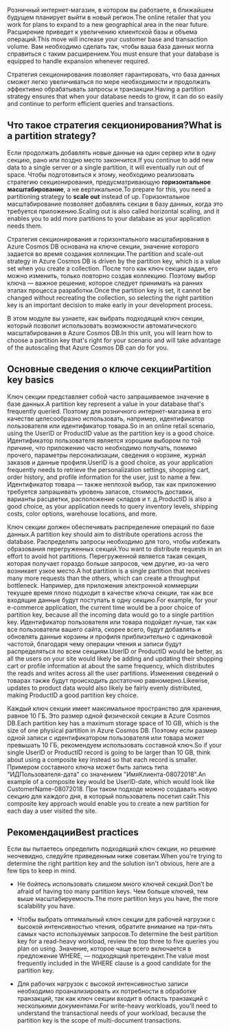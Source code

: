 <span data-ttu-id="4cde6-101">Розничный интернет-магазин, в котором вы работаете, в ближайшем будущем планирует выйти в новый регион.</span><span class="sxs-lookup"><span data-stu-id="4cde6-101">The online retailer that you work for plans to expand to a new geographical area in the near future.</span></span> <span data-ttu-id="4cde6-102">Расширение приведет к увеличению клиентской базы и объема операций.</span><span class="sxs-lookup"><span data-stu-id="4cde6-102">This move will increase your customer base and transaction volume.</span></span> <span data-ttu-id="4cde6-103">Вам необходимо сделать так, чтобы ваша база данных могла справиться с таким расширением.</span><span class="sxs-lookup"><span data-stu-id="4cde6-103">You must ensure that your database is equipped to handle expansion whenever required.</span></span>

<span data-ttu-id="4cde6-104">Стратегия секционирования позволяет гарантировать, что база данных сможет легко увеличиваться по мере необходимости и продолжать эффективно обрабатывать запросы и транзакции.</span><span class="sxs-lookup"><span data-stu-id="4cde6-104">Having a partition strategy ensures that when your database needs to grow, it can do so easily and continue to perform efficient queries and transactions.</span></span>

## <a name="what-is-a-partition-strategy"></a><span data-ttu-id="4cde6-105">Что такое стратегия секционирования?</span><span class="sxs-lookup"><span data-stu-id="4cde6-105">What is a partition strategy?</span></span>

<span data-ttu-id="4cde6-106">Если продолжать добавлять новые данные на один сервер или в одну секцию, рано или поздно место закончится.</span><span class="sxs-lookup"><span data-stu-id="4cde6-106">If you continue to add new data to a single server or a single partition, it will eventually run out of space.</span></span> <span data-ttu-id="4cde6-107">Чтобы подготовиться к этому, необходимо реализовать стратегию секционирования, предусматривающую **горизонтальное масштабирование**, а не вертикальное.</span><span class="sxs-lookup"><span data-stu-id="4cde6-107">To prepare for this, you need a partitioning strategy to **scale out** instead of up.</span></span> <span data-ttu-id="4cde6-108">Горизонтальное масштабирование позволяет добавлять секции в базу данных, когда это требуется приложению.</span><span class="sxs-lookup"><span data-stu-id="4cde6-108">Scaling out is also called horizontal scaling, and it enables you to add more partitions to your database as your application needs them.</span></span>

<span data-ttu-id="4cde6-109">Стратегия секционирования и горизонтального масштабирования в Azure Cosmos DB основана на ключе секции, значение которого задается во время создания коллекции.</span><span class="sxs-lookup"><span data-stu-id="4cde6-109">The partition and scale-out strategy in Azure Cosmos DB is driven by the partition key, which is a value set when you create a collection.</span></span> <span data-ttu-id="4cde6-110">После того как ключ секции задан, его можно изменить, только повторно создав коллекцию. Поэтому выбор ключа — важное решение, которое следует принимать на ранних этапах процесса разработки.</span><span class="sxs-lookup"><span data-stu-id="4cde6-110">Once the partition key is set, it cannot be changed without recreating the collection, so selecting the right partition key is an important decision to make early in your development process.</span></span>  

<span data-ttu-id="4cde6-111">В этом модуле вы узнаете, как выбрать подходящий ключ секции, который позволит использовать возможности автоматического масштабирования в Azure Cosmos DB.</span><span class="sxs-lookup"><span data-stu-id="4cde6-111">In this unit, you will learn how to choose a partition key that's right for your scenario and will take advantage of the autoscaling that Azure Cosmos DB can do for you.</span></span>

## <a name="partition-key-basics"></a><span data-ttu-id="4cde6-112">Основные сведения о ключе секции</span><span class="sxs-lookup"><span data-stu-id="4cde6-112">Partition key basics</span></span>

<span data-ttu-id="4cde6-113">Ключ секции представляет собой часто запрашиваемое значение в базе данных.</span><span class="sxs-lookup"><span data-stu-id="4cde6-113">A partition key represent a value in your database that's frequently queried.</span></span> <span data-ttu-id="4cde6-114">Поэтому для розничного интернет-магазина в его качестве целесообразно использовать, например, идентификатор пользователя или идентификатор товара.</span><span class="sxs-lookup"><span data-stu-id="4cde6-114">So in an online retail scenario, using the UserID or ProductID value as the partition key is a good choice.</span></span> <span data-ttu-id="4cde6-115">Идентификатор пользователя является хорошим выбором по той причине, что приложению часто необходимо получать, помимо прочего, параметры персонализации, сведения о корзине, журнал заказов и данные профиля.</span><span class="sxs-lookup"><span data-stu-id="4cde6-115">UserID is a good choice, as your application frequently needs to retrieve the personalization settings, shopping cart, order history, and profile information for the user, just to name a few.</span></span> <span data-ttu-id="4cde6-116">Идентификатор товара — также неплохой выбор, так как приложению требуется запрашивать уровень запасов, стоимость доставки, варианты расцветки, расположение складов и т. д.</span><span class="sxs-lookup"><span data-stu-id="4cde6-116">ProductID is also a good choice, as your application needs to query inventory levels, shipping costs, color options, warehouse locations, and more.</span></span>

<span data-ttu-id="4cde6-117">Ключ секции должен обеспечивать распределение операций по базе данных.</span><span class="sxs-lookup"><span data-stu-id="4cde6-117">A partition key should aim to distribute operations across the database.</span></span> <span data-ttu-id="4cde6-118">Распределять запросы необходимо для того, чтобы избежать образования перегруженных секций.</span><span class="sxs-lookup"><span data-stu-id="4cde6-118">You want to distribute requests in an effort to avoid hot partitions.</span></span> <span data-ttu-id="4cde6-119">Перегруженной является такая секция, которая получает гораздо больше запросов, чем другие, из-за чего возникает узкое место.</span><span class="sxs-lookup"><span data-stu-id="4cde6-119">A hot partition is a single partition that receives many more requests than the others, which can create a throughput bottleneck.</span></span> <span data-ttu-id="4cde6-120">Например, для приложения электронной коммерции текущее время плохо подходит в качестве ключа секции, так как все входящие данные будут поступать в одну секцию.</span><span class="sxs-lookup"><span data-stu-id="4cde6-120">For example, for your e-commerce application, the current time would be a poor choice of partition key, because all the incoming data would go to a single partition key.</span></span> <span data-ttu-id="4cde6-121">Идентификатор пользователя или товара подойдет лучше, так как все пользователи вашего сайта, скорее всего, будут добавлять и обновлять данные корзины и профиля приблизительно с одинаковой частотой, благодаря чему операции чтения и записи будут распределяться по всем секциям.</span><span class="sxs-lookup"><span data-stu-id="4cde6-121">UserID or ProductID would be better, as all the users on your site would likely be adding and updating their shopping cart or profile information at about the same frequency, which distributes the reads and writes across all the user partitions.</span></span> <span data-ttu-id="4cde6-122">Изменения сведений о товарах также будут происходить достаточно равномерно.</span><span class="sxs-lookup"><span data-stu-id="4cde6-122">Likewise, updates to product data would also likely be fairly evenly distributed, making ProductID a good partition key choice.</span></span>

<span data-ttu-id="4cde6-123">Каждый ключ секции имеет максимальное пространство для хранения, равное 10 ГБ. Это размер одной физической секции в Azure Cosmos DB.</span><span class="sxs-lookup"><span data-stu-id="4cde6-123">Each partition key has a maximum storage space of 10 GB, which is the size of one physical partition in Azure Cosmos DB.</span></span> <span data-ttu-id="4cde6-124">Поэтому если размер одной записи с идентификатором пользователя или товара может превышать 10 ГБ, рекомендуем использовать составной ключ.</span><span class="sxs-lookup"><span data-stu-id="4cde6-124">So if your single UserID or ProductID record is going to be larger than 10 GB, think about using a composite key instead so that each record is smaller.</span></span> <span data-ttu-id="4cde6-125">Примером составного ключа может быть запись типа "ИДПользователя-дата" со значением "ИмяКлиента-08072018".</span><span class="sxs-lookup"><span data-stu-id="4cde6-125">An example of a composite key would be UserID-date, which would look like CustomerName-08072018.</span></span> <span data-ttu-id="4cde6-126">При таком подходе можно создавать новую секцию для каждого дня, в который пользователь посетил сайт.</span><span class="sxs-lookup"><span data-stu-id="4cde6-126">This composite key approach would enable you to create a new partition for each day a user visited the site.</span></span>

## <a name="best-practices"></a><span data-ttu-id="4cde6-127">Рекомендации</span><span class="sxs-lookup"><span data-stu-id="4cde6-127">Best practices</span></span>

<span data-ttu-id="4cde6-128">Если вы пытаетесь определить подходящий ключ секции, но решение неочевидно, следуйте приведенным ниже советам.</span><span class="sxs-lookup"><span data-stu-id="4cde6-128">When you're trying to determine the right partition key and the solution isn't obvious, here are a few tips to keep in mind.</span></span>

* <span data-ttu-id="4cde6-129">Не бойтесь использовать слишком много ключей секций.</span><span class="sxs-lookup"><span data-stu-id="4cde6-129">Don’t be afraid of having too many partition keys.</span></span> <span data-ttu-id="4cde6-130">Чем больше ключей, тем выше масштабируемость.</span><span class="sxs-lookup"><span data-stu-id="4cde6-130">The more partition keys you have, the more scalability you have.</span></span>

* <span data-ttu-id="4cde6-131">Чтобы выбрать оптимальный ключ секции для рабочей нагрузки с высокой интенсивностью чтения, обратите внимание на три-пять самых часто используемых запросов.</span><span class="sxs-lookup"><span data-stu-id="4cde6-131">To determine the best partition key for a read-heavy workload, review the top three to five queries you plan on using.</span></span> <span data-ttu-id="4cde6-132">Значение, которое чаще всего включается в предложение WHERE, — подходящий претендент.</span><span class="sxs-lookup"><span data-stu-id="4cde6-132">The value most frequently included in the WHERE clause is a good candidate for the partition key.</span></span>

* <span data-ttu-id="4cde6-133">Для рабочих нагрузок с высокой интенсивностью записи необходимо проанализировать их потребности в обработке транзакций, так как ключ секции входит в область транзакций с несколькими документами.</span><span class="sxs-lookup"><span data-stu-id="4cde6-133">For write-heavy workloads, you'll need to understand the transactional needs of your workload, because the partition key is the scope of multi-document transactions.</span></span>

